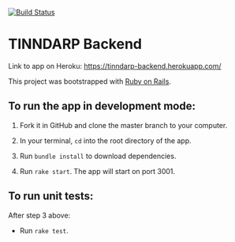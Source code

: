 [![Build Status](https://travis-ci.com/breadoliveoilsalt/tinndarp-backend.svg?branch=master)](https://travis-ci.com/breadoliveoilsalt/tinndarp-backend)

# TINNDARP Backend

Link to app on Heroku: https://tinndarp-backend.herokuapp.com/

This project was bootstrapped with [Ruby on Rails](https://rubyonrails.org/).

## To run the app in development mode:

1. Fork it in GitHub and clone the master branch to your computer.

2. In your terminal, `cd` into the root directory of the app.

3. Run `bundle install` to download dependencies.

4. Run `rake start`.  The app will start on port 3001.

## To run unit tests:

After step 3 above:

  * Run `rake test`.
